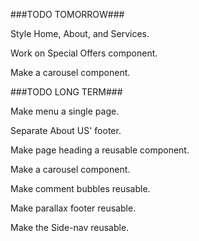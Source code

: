 ###TODO TOMORROW###

Style Home, About, and Services.

Work on Special Offers component.

Make a carousel component.




###TODO LONG TERM###

Make menu a single page.

Separate About US' footer.

Make page heading a reusable component.

Make a carousel component.

Make comment bubbles reusable.

Make parallax footer reusable.

Make the Side-nav reusable.
